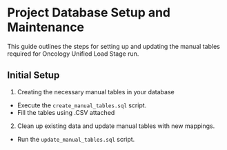 # Project Database Setup and Maintenance

This guide outlines the steps for setting up and updating the manual tables required for Oncology Unified Load Stage run.

## Initial Setup

1. Creating the necessary manual tables in your database

* Execute the `create_manual_tables.sql` script.
* Fill the tables using .CSV attached

2. Clean up existing data and update manual tables with new mappings.

* Run the `update_manual_tables.sql` script.

